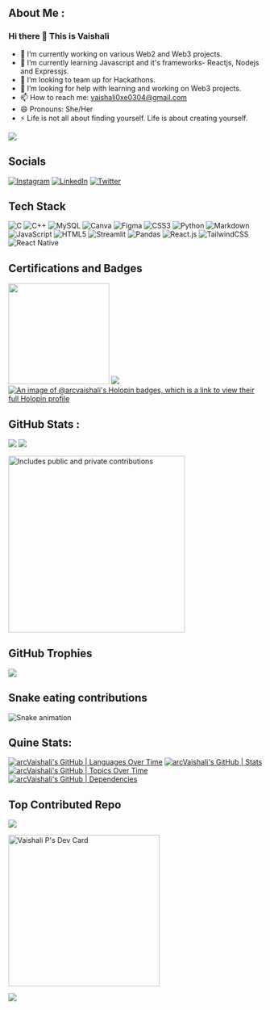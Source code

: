 ## About Me :
### Hi there 👋 This is Vaishali 

- 🔭 I’m currently working on various Web2 and Web3 projects.<br>
- 🌱 I’m currently learning Javascript and it's frameworks- Reactjs, Nodejs and Expressjs.<br>
- 👯 I’m looking to team up for Hackathons.<br>
- 🤔 I’m looking for help with learning and working on Web3 projects.<br>
- 📫 How to reach me: vaishali0xe0304@gmail.com <br>
- 😄 Pronouns: She/Her<br>
- ⚡ Life is not all about finding yourself. Life is about creating yourself.

<div>     
 
[![](https://visitcount.itsvg.in/api?id=arcVaisahli&label=Profile%20Views&color=12&icon=0&pretty=false)](https://visitcount.itsvg.in)


</div>

## Socials
<div >
 
[![Instagram](https://img.shields.io/badge/Instagram-%23E4405F.svg?logo=Instagram&logoColor=white)](https://instagram.com/vaishali_p14) [![LinkedIn](https://img.shields.io/badge/LinkedIn-%230077B5.svg?logo=linkedin&logoColor=white)](https://www.linkedin.com/in/vaishali-p-97326221b/) [![Twitter](https://img.shields.io/badge/Twitter-%231DA1F2.svg?logo=Twitter&logoColor=white)](https://twitter.com/Vaishali_P14) 

</div>



## Tech Stack
<div>

![C](https://img.shields.io/badge/c-%2300599C.svg?style=for-the-badge&logo=c&logoColor=white) ![C++](https://img.shields.io/badge/c++-%2300599C.svg?style=for-the-badge&logo=c%2B%2B&logoColor=white) ![MySQL](https://img.shields.io/badge/mysql-%2300f.svg?style=for-the-badge&logo=mysql&logoColor=white) ![Canva](https://img.shields.io/badge/Canva-%2300C4CC.svg?style=for-the-badge&logo=Canva&logoColor=white) 	![Figma](https://img.shields.io/badge/figma-%23F24E1E.svg?style=for-the-badge&logo=figma&logoColor=white) ![CSS3](https://img.shields.io/badge/css3-%231572B6.svg?style=for-the-badge&logo=css3&logoColor=white) ![Python](https://img.shields.io/badge/python-3670A0?style=for-the-badge&logo=python&logoColor=ffdd54) ![Markdown](https://img.shields.io/badge/markdown-%23000000.svg?style=for-the-badge&logo=markdown&logoColor=white) ![JavaScript](https://img.shields.io/badge/javascript-%23323330.svg?style=for-the-badge&logo=javascript&logoColor=%23F7DF1E) ![HTML5](https://img.shields.io/badge/html5-%23E34F26.svg?style=for-the-badge&logo=html5&logoColor=white) ![Streamlit](https://img.shields.io/badge/streamlit-%23E34F26.svg?style=for-the-badge&logo=streamlit&logoColor=white) ![Pandas](https://img.shields.io/badge/pandas-%23E34F26.svg?style=for-the-badge&logo=pandas&logoColor=white) ![React.js](https://img.shields.io/badge/reactjs-%23323330.svg?style=for-the-badge&logo=reactjs&logoColor=blue)
![TailwindCSS](https://img.shields.io/badge/tailwindcss-%23E34F26.svg?style=for-the-badge&logo=tailwindcss&logoColor=blue)![React Native](https://img.shields.io/badge/react-native-%23323330.svg?style=for-the-badge&logo=react-native&logoColor=white)


</div>

## Certifications and Badges

<img src="https://i.ibb.co/p2R1hq2/AWS-Foundations-badge.png" width="200"/> ![](https://github-readme-streak-stats.herokuapp.com/?user=arcVaishali&theme=light&hide_border=false) [![An image of @arcvaishali's Holopin badges, which is a link to view their full Holopin profile](https://holopin.me/arcvaishali)](https://holopin.io/@arcvaishali)

## GitHub Stats :
<div>
 
![](https://github-readme-stats.vercel.app/api?username=arcVaishali&theme=light&hide_border=false&include_all_commits=false&count_private=true) ![](https://github-readme-stats.vercel.app/api/top-langs/?username=arcVaishali&theme=light&hide_border=false&include_all_commits=false&count_private=true&layout=compact) <p>
<a href="https://vaunt.dev"> <img src="https://api.vaunt.dev/v1/github/entities/arcVaishali/contributions?format=svg&private=true" width="350" title="Includes public and private contributions" /></a>
</p>
 
</div>



## GitHub Trophies
<div>

![](https://github-trophies.vercel.app/?username=arcVaishali&theme=onedark&no-frame=true&no-bg=true&margin-w=4)
 
</div>

## Snake eating contributions
![Snake animation](https://github.com/arcvaishali/arcvaishali/blob/output/github-contribution-grid-snake.svg)



## Quine Stats:
<div>
 
[![arcVaishali's GitHub | Languages Over Time](https://stats.quine.sh/arcVaishali/languages-over-time?theme=light)](https://quine.sh)
[![arcVaishali's GitHub | Stats](https://stats.quine.sh/arcVaishali/github?theme=light)](https://quine.sh?utm_source=widgets&utm_campaign=arcVaishali)
[![arcVaishali's GitHub | Topics Over Time](https://stats.quine.sh/arcVaishali/topics-over-time?theme=light)](https://quine.sh?utm_source=widgets&utm_campaign=arcVaishali)
[![arcVaishali's GitHub | Dependencies](https://stats.quine.sh/arcVaishali/dependencies?theme=light)](https://quine.sh?utm_source=widgets&utm_campaign=arcVaishali)

</div>




<!-- 
## Latest Tweet
<div>

[![](https://gtce.itsvg.in/api?username=Vaishali_P14)](https://github.com/arcVaishali/github-twitter-card-embed)
 
</div>
-->

## Top Contributed Repo
<div>

![](https://github-contributor-stats.vercel.app/api?username=arcVaishali&limit=5&theme=light&combine_all_yearly_contributions=true)  
 
</div>

<!-- Daily.dev devcard -->
<div> 
 
<a href="https://app.daily.dev/arcVaishali14"><img src="https://api.daily.dev/devcards/6fc61422fa0c445bb08421db8c2b4185.png?r=8op" width="300" alt="Vaishali P's Dev Card"/></a>

</div>

<div>

![](https://quotes-github-readme.vercel.app/api?type=horizontal&theme=radical)
 
</div>






 


<!--
**arcVaishali/arcVaishali** is a ✨ _special_ ✨ repository because its `README.md` (this file) appears on your GitHub profile.

Here are some ideas to get you started:

- 🔭 I’m currently working on ...
- 🌱 I’m currently learning ...
- 👯 I’m looking to collaborate on ...
- 🤔 I’m looking for help with ...
- 💬 Ask me about ...
- 📫 How to reach me: ...
- 😄 Pronouns: ...
- ⚡ Fun fact: ...
-->
